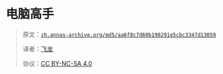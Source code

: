 # 电脑高手

> 原文：[`zh.annas-archive.org/md5/aa6f8c7d60b198291e5cbc3347d13059`](https://zh.annas-archive.org/md5/aa6f8c7d60b198291e5cbc3347d13059)
> 
> 译者：[飞龙](https://github.com/wizardforcel)
> 
> 协议：[CC BY-NC-SA 4.0](http://creativecommons.org/licenses/by-nc-sa/4.0/)